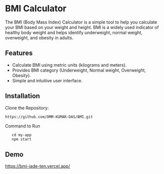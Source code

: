 
# BMI Calculator

The BMI (Body Mass Index) Calculator is a simple tool to help you calculate your BMI based on your weight and height. BMI is a widely used indicator of healthy body weight and helps identify underweight, normal weight, overweight, and obesity in adults.



## Features

- Calculate BMI using metric units (kilograms and meters).
- Provides BMI category (Underweight, Normal weight, Overweight, Obesity).
- Simple and intuitive user interface.



## Installation

Clone the Repository:

```bash
https://github.com/OMM-KUMAR-DAS/BMI.git

```

Command to Run

```
   cd my-app
   npm start
```
    
## Demo

https://bmi-jade-ten.vercel.app/



